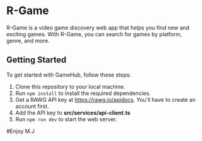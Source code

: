 # R-Game

R-Game is a video game discovery web app that helps you find new and exciting games. With R-Game, you can search for games by platform, genre, and more. 


## Getting Started

To get started with GameHub, follow these steps:


1. Clone this repository to your local machine.
2. Run `npm install` to install the required dependencies.
3. Get a RAWG API key at https://rawg.io/apidocs. You'll have to create an account first. 
4. Add the API key to **src/services/api-client.ts**
5. Run `npm run dev` to start the web server. 


#Enjoy M.J 
